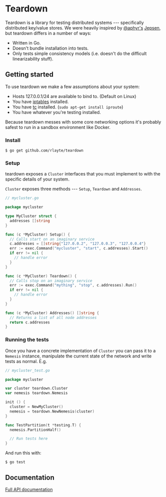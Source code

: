 # Teardown

Teardown is a library for testing distributed systems --- specifically distributed key/value stores. We were heavily inspired by [@aphyr's](http://aphyr.com) [Jepsen](https://github.com/aphyr/jepsen), but teardown differs in a number of ways:

- Written in Go.
- Doesn't bundle installation into tests.
- Only tests simple consistency models (i.e. doesn't do the difficult linearizability stuff).

## Getting started

To use teardown we make a few assumptions about your system:

- Hosts 127.0.0.1/24 are available to bind to. (Default on Linux)
- You have [iptables](https://en.wikipedia.com/wiki/iptables) installed.
- You have [tc](http://lartc.org/manpages/tc.txt) installed. (`sudo apt-get install iproute`)
- You have whatever you're testing installed.

Because teardown messes with some core networking options it's probably safest to run in a sandbox environment like Docker.

### Install

    $ go get github.com/rlayte/teardown

### Setup

teardown exposes a `Cluster` interfaces that you must implement to with the specific details of your system.

`Cluster` exposes three methods --- `Setup`, `Teardown` and `Addresses`.

```go
// mycluster.go

package mycluster

type MyCluster struct {
  addresses []string
}

func (c *MyCluster) Setup() {
  // Calls start on an imaginary service
  c.addresses = []string{"127.0.0.2", "127.0.0.3", "127.0.0.4"}
  err := exec.Command("mycluster", "start", c.addresses).Start()
  if err != nil {
    // handle error
  }
}

func (c *MyCluster) Teardown() {
  // Calls stop on an imaginary service
  err := exec.Command("mything", "stop", c.addresses).Run()
  if err != nil {
    // handle error
  }
}

func (c *MyCluster) Addresses() []string {
  // Returns a list of all node addresses
  return c.addresses
}
```

### Running the tests

Once you have a concrete implementation of `Cluster` you can pass it to a `Nemesis` instance, manipulate the current state of the network and write tests as normal. E.g.

```go
// mycluster_test.go

package mycluster

var cluster teardown.Cluster
var nemesis teardown.Nemesis

init () {
  cluster = NewMyCluster()
  nemesis = teardown.NewNemesis(cluster)
}

func TestPartition(t *testing.T) {
  nemesis.PartitionHalf()

  // Run tests here
}
```

And run this with:

    $ go test

## Documentation

[Full API documentation]()
